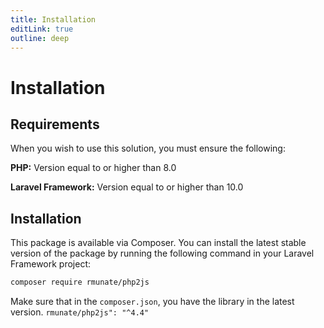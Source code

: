 ```yaml
---
title: Installation
editLink: true
outline: deep
---
```


# Installation

## Requirements

When you wish to use this solution, you must ensure the following:

**PHP:** Version equal to or higher than 8.0

**Laravel Framework:** Version equal to or higher than 10.0

## Installation

This package is available via Composer. You can install the latest stable version of the package by running the following command in your Laravel Framework project:

``` bash
composer require rmunate/php2js
```

Make sure that in the `composer.json`, you have the library in the latest version. `rmunate/php2js": "^4.4"`

